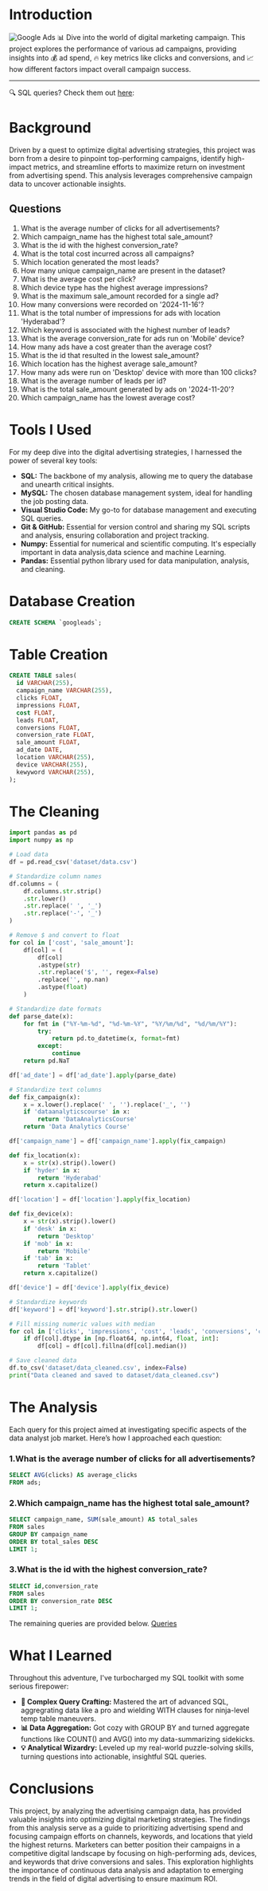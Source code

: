 # Introduction
![Google Ads](assets/Google-Ads-flyte-new-media.jpeg)
📊 Dive into the world of digital marketing campaign. This project explores the performance of various ad campaigns, providing insights into 💰 ad spend, 🔥 key metrics like clicks and conversions, and 📈 how different factors impact overall campaign success.
***
🔍 SQL queries? Check them out [here](/queries/):
# Background
Driven by a quest to optimize digital advertising strategies, this project was born from a desire to pinpoint top-performing campaigns, identify high-impact metrics, and streamline efforts to maximize return on investment from advertising spend. This analysis leverages comprehensive campaign data to uncover actionable insights.
## Questions
1. What is the average number of clicks for all advertisements?
2. Which campaign_name has the highest total sale_amount?
3. What is the id with the highest conversion_rate?
4. What is the total cost incurred across all campaigns?
5. Which location generated the most leads?
6. How many unique campaign_name are present in the dataset?
7. What is the average cost per click?
8. Which device type has the highest average impressions?
9. What is the maximum sale_amount recorded for a single ad?
10. How many conversions were recorded on '2024-11-16'?
11. What is the total number of impressions for ads with location 'Hyderabad'?
12. Which keyword is associated with the highest number of leads?
13. What is the average conversion_rate for ads run on 'Mobile' device?
14. How many ads have a cost greater than the average cost?
15. What is the id that resulted in the lowest sale_amount?
16. Which location has the highest average sale_amount?
17. How many ads were run on 'Desktop' device with more than 100 clicks?
18. What is the average number of leads per id?
19. What is the total sale_amount generated by ads on '2024-11-20'?
20. Which campaign_name has the lowest average cost?
# Tools I Used
For my deep dive into the digital advertising strategies, I harnessed the power of several key tools:
- **SQL:** The backbone of my analysis, allowing me to query the database and unearth critical insights.
- **MySQL:** The chosen database management system, ideal for handling the job posting data.
- **Visual Studio Code:** My go-to for database management and executing SQL queries.
- **Git & GitHub:** Essential for version control and sharing my SQL scripts and analysis, ensuring collaboration and project tracking.
- **Numpy:** Essential for numerical and scientific computing. It's especially important in data analysis,data science and machine Learning.
- **Pandas:** Essential python library used for data manipulation, analysis, and cleaning.
# Database Creation
```sql
CREATE SCHEMA `googleads`;
```
# Table Creation
```sql
CREATE TABLE sales(
  id VARCHAR(255),
  campaign_name VARCHAR(255),
  clicks FLOAT,
  impressions FLOAT,
  cost FLOAT,
  leads FLOAT,
  conversions FLOAT,
  conversion_rate FLOAT,
  sale_amount FLOAT,
  ad_date DATE,
  location VARCHAR(255),
  device VARCHAR(255),
  kewyword VARCHAR(255),
);
```
# The Cleaning
```python
import pandas as pd
import numpy as np

# Load data
df = pd.read_csv('dataset/data.csv')

# Standardize column names
df.columns = (
    df.columns.str.strip()
    .str.lower()
    .str.replace(' ', '_')
    .str.replace('-', '_')
)

# Remove $ and convert to float
for col in ['cost', 'sale_amount']:
    df[col] = (
        df[col]
        .astype(str)
        .str.replace('$', '', regex=False)
        .replace('', np.nan)
        .astype(float)
    )

# Standardize date formats
def parse_date(x):
    for fmt in ("%Y-%m-%d", "%d-%m-%Y", "%Y/%m/%d", "%d/%m/%Y"):
        try:
            return pd.to_datetime(x, format=fmt)
        except:
            continue
    return pd.NaT

df['ad_date'] = df['ad_date'].apply(parse_date)

# Standardize text columns
def fix_campaign(x):
    x = x.lower().replace(' ', '').replace('_', '')
    if 'dataanalyticscourse' in x:
        return 'DataAnalyticsCourse'
    return 'Data Analytics Course'

df['campaign_name'] = df['campaign_name'].apply(fix_campaign)

def fix_location(x):
    x = str(x).strip().lower()
    if 'hyder' in x:
        return 'Hyderabad'
    return x.capitalize()

df['location'] = df['location'].apply(fix_location)

def fix_device(x):
    x = str(x).strip().lower()
    if 'desk' in x:
        return 'Desktop'
    if 'mob' in x:
        return 'Mobile'
    if 'tab' in x:
        return 'Tablet'
    return x.capitalize()

df['device'] = df['device'].apply(fix_device)

# Standardize keywords
df['keyword'] = df['keyword'].str.strip().str.lower()

# Fill missing numeric values with median
for col in ['clicks', 'impressions', 'cost', 'leads', 'conversions', 'conversion_rate', 'sale_amount']:
    if df[col].dtype in [np.float64, np.int64, float, int]:
        df[col] = df[col].fillna(df[col].median())

# Save cleaned data
df.to_csv('dataset/data_cleaned.csv', index=False)
print("Data cleaned and saved to dataset/data_cleaned.csv")
```
# The Analysis
Each query for this project aimed at investigating specific aspects of the data analyst job market. Here’s how I approached each question:
### 1.What is the average number of clicks for all advertisements?
```sql
SELECT AVG(clicks) AS average_clicks
FROM ads;
```
### 2.Which campaign_name has the highest total sale_amount?
```sql
SELECT campaign_name, SUM(sale_amount) AS total_sales
FROM sales
GROUP BY campaign_name
ORDER BY total_sales DESC
LIMIT 1;
```
### 3.What is the id with the highest conversion_rate?
```sql
SELECT id,conversion_rate
FROM sales
ORDER BY conversion_rate DESC
LIMIT 1;
```
The remaining queries are provided below.
[Queries](/queries/)
# What I Learned
Throughout this adventure, I've turbocharged my SQL toolkit with some serious firepower:
- **🧩 Complex Query Crafting:** Mastered the art of advanced SQL, aggregrating data like a pro and wielding WITH clauses for ninja-level temp table maneuvers.
- **📊 Data Aggregation:** Got cozy with GROUP BY and turned aggregate functions like COUNT() and AVG() into my data-summarizing sidekicks.
- **💡 Analytical Wizardry:** Leveled up my real-world puzzle-solving skills, turning questions into actionable, insightful SQL queries.
# Conclusions
This project, by analyzing the advertising campaign data, has provided valuable insights into optimizing digital marketing strategies. The findings from this analysis serve as a guide to prioritizing advertising spend and focusing campaign efforts on channels, keywords, and locations that yield the highest returns. Marketers can better position their campaigns in a competitive digital landscape by focusing on high-performing ads, devices, and keywords that drive conversions and sales. This exploration highlights the importance of continuous data analysis and adaptation to emerging trends in the field of digital advertising to ensure maximum ROI.
